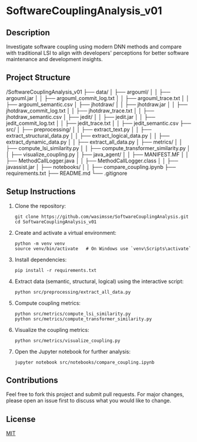 # SoftwareCouplingAnalysis_v01

## Description
Investigate software coupling using modern DNN methods and compare with traditional LSI to align with developers' perceptions for better software maintenance and development insights.

## Project Structure
/SoftwareCouplingAnalysis_v01
├── data/
│ ├── argouml/
│ │ ├── argouml.jar
│ │ ├── argouml_commit_log.txt
│ │ ├── argouml_trace.txt
│ │ ├── argouml_semantic.csv
│ ├── jhotdraw/
│ │ ├── jhotdraw.jar
│ │ ├── jhotdraw_commit_log.txt
│ │ ├── jhotdraw_trace.txt
│ │ ├── jhotdraw_semantic.csv
│ ├── jedit/
│ │ ├── jedit.jar
│ │ ├── jedit_commit_log.txt
│ │ ├── jedit_trace.txt
│ │ ├── jedit_semantic.csv
├── src/
│ ├── preprocessing/
│ │ ├── extract_text.py
│ │ ├── extract_structural_data.py
│ │ ├── extract_logical_data.py
│ │ ├── extract_dynamic_data.py
│ │ ├── extract_all_data.py
│ ├── metrics/
│ │ ├── compute_lsi_similarity.py
│ │ ├── compute_transformer_similarity.py
│ │ ├── visualize_coupling.py
│ ├── java_agent/
│ │ ├── MANIFEST.MF
│ │ ├── MethodCallLogger.java
│ │ ├── MethodCallLogger.class
│ │ ├── javassist.jar
│ ├── notebooks/
│ │ ├── compare_coupling.ipynb
├── requirements.txt
├── README.md
└── .gitignore


## Setup Instructions

1. Clone the repository:
    ```
    git clone https://github.com/wasimsse/SoftwareCouplingAnalysis.git
    cd SoftwareCouplingAnalysis_v01
    ```

2. Create and activate a virtual environment:
    ```
    python -m venv venv
    source venv/bin/activate   # On Windows use `venv\Scripts\activate`
    ```

3. Install dependencies:
    ```
    pip install -r requirements.txt
    ```

4. Extract data (semantic, structural, logical) using the interactive script:
    ```
    python src/preprocessing/extract_all_data.py
    ```

5. Compute coupling metrics:
    ```
    python src/metrics/compute_lsi_similarity.py
    python src/metrics/compute_transformer_similarity.py
    ```

6. Visualize the coupling metrics:
    ```
    python src/metrics/visualize_coupling.py
    ```

7. Open the Jupyter notebook for further analysis:
    ```
    jupyter notebook src/notebooks/compare_coupling.ipynb
    ```

## Contributions
Feel free to fork this project and submit pull requests. For major changes, please open an issue first to discuss what you would like to change.

## License
[MIT](https://choosealicense.com/licenses/mit/)
